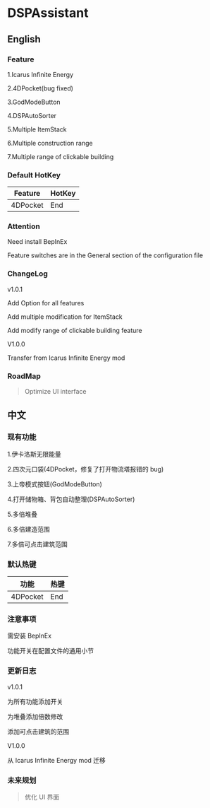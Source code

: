# DSPAssistant

## English

### Feature

1.Icarus Infinite Energy

2.4DPocket(bug fixed)

3.GodModeButton

4.DSPAutoSorter

5.Multiple ItemStack

6.Multiple construction range

7.Multiple range of clickable building

### Default HotKey

|  Feature   | HotKey  |
|  ----  | ----  |
| 4DPocket  | End |

### Attention

Need install BepInEx

Feature switches are in the General section of the configuration file

### ChangeLog

v1.0.1

Add Option for all features

Add multiple modification for ItemStack

Add modify range of clickable building feature

V1.0.0

Transfer from Icarus Infinite Energy mod

### RoadMap

> Optimize UI interface

## 中文

### 现有功能

1.伊卡洛斯无限能量

2.四次元口袋(4DPocket，修复了打开物流塔报错的 bug)

3.上帝模式按钮(GodModeButton)

4.打开储物箱、背包自动整理(DSPAutoSorter)

5.多倍堆叠

6.多倍建造范围

7.多倍可点击建筑范围

### 默认热键

|  功能   | 热键  |
|  ----  | ----  |
| 4DPocket  | End |

### 注意事项

需安装 BepInEx

功能开关在配置文件的通用小节

### 更新日志

v1.0.1

为所有功能添加开关

为堆叠添加倍数修改

添加可点击建筑的范围

V1.0.0

从 Icarus Infinite Energy mod 迁移

### 未来规划

> 优化 UI 界面